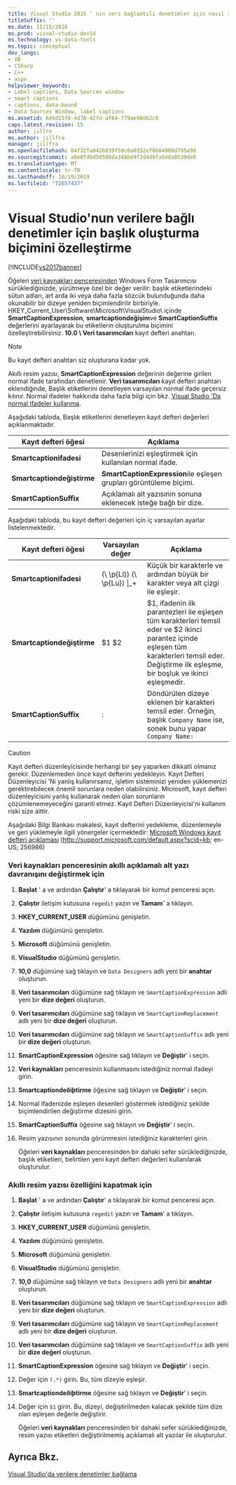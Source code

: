 ```yaml
---
title: Visual Studio 2015 ' nin veri bağlantılı denetimler için nasıl resim yazısı oluşturduğunu özelleştirin | Microsoft Docs
titleSuffix: ''
ms.date: 11/15/2016
ms.prod: visual-studio-dev14
ms.technology: vs-data-tools
ms.topic: conceptual
dev_langs:
- VB
- CSharp
- C++
- aspx
helpviewer_keywords:
- Label captions, Data Sources window
- smart captions
- captions, data-bound
- Data Sources Window, label captions
ms.assetid: 6d4d15f8-4d78-42fd-af64-779ae98d62c8
caps.latest.revision: 15
author: jillre
ms.author: jillfra
manager: jillfra
ms.openlocfilehash: 04f32fa0426039f50c0a0352ef0b04900d705a98
ms.sourcegitcommit: a8e8f4bd5d508da34bbe9f2d4d9fa94da0539de0
ms.translationtype: MT
ms.contentlocale: tr-TR
ms.lasthandoff: 10/19/2019
ms.locfileid: "72657437"
---
```

# <a name="customize-how-visual-studio-creates-captions-for-data-bound-controls"></a>Visual Studio'nun verilere bağlı denetimler için başlık oluşturma biçimini özelleştirme
[!INCLUDE[vs2017banner](../includes/vs2017banner.md)]

Öğeleri [veri kaynakları penceresinden](https://msdn.microsoft.com/library/0d20f699-cc95-45b3-8ecb-c7edf1f67992) Windows Form Tasarımcısı sürüklediğinizde, yürütmeye özel bir değer verilir: başlık etiketlerindeki sütun adları, art arda iki veya daha fazla sözcük bulunduğunda daha okunabilir bir dizeye yeniden biçimlendirilir birbiriyle. HKEY_Current_User\Software\Microsoft\VisualStudio\ içinde **SmartCaptionExpression**, **smartcaptiondeğişim**ve **SmartCaptionSuffix** değerlerini ayarlayarak bu etiketlerin oluşturulma biçimini özelleştirebilirsiniz.  **10.0 \ Veri tasarımcıları** kayıt defteri anahtarı.

> [!NOTE]
> Bu kayıt defteri anahtarı siz oluşturana kadar yok.

 Akıllı resim yazısı, **SmartCaptionExpression** değerinin değerine girilen normal ifade tarafından denetlenir. **Veri tasarımcıları** kayıt defteri anahtarı eklendiğinde, Başlık etiketlerini denetleyen varsayılan normal ifade geçersiz kılınır. Normal ifadeler hakkında daha fazla bilgi için bkz. [Visual Studio 'Da normal Ifadeler kullanma](../ide/using-regular-expressions-in-visual-studio.md).

 Aşağıdaki tabloda, Başlık etiketlerini denetleyen kayıt defteri değerleri açıklanmaktadır.

|Kayıt defteri öğesi|Açıklama|
|-------------------|-----------------|
|**Smartcaptionifadesi**|Desenlerinizi eşleştirmek için kullanılan normal ifade.|
|**Smartcaptiondeğiştirme**|**SmartCaptionExpression**ile eşleşen grupları görüntüleme biçimi.|
|**SmartCaptionSuffix**|Açıklamalı alt yazısının sonuna eklenecek isteğe bağlı bir dize.|

 Aşağıdaki tabloda, bu kayıt defteri değerleri için iç varsayılan ayarlar listelenmektedir.

|Kayıt defteri öğesi|Varsayılan değer|Açıklama|
|-------------------|-------------------|-----------------|
|**Smartcaptionifadesi**|(\\ \p{Ll}) (\\ \p{Lu}) &#124;_+|Küçük bir karakterle ve ardından büyük bir karakter veya alt çizgi ile eşleşir.|
|**Smartcaptiondeğiştirme**|$1 $2|$1, ifadenin ilk parantezleri ile eşleşen tüm karakterleri temsil eder ve $2 ikinci parantez içinde eşleşen tüm karakterleri temsil eder. Değiştirme ilk eşleşme, bir boşluk ve ikinci eşleşmedir.|
|**SmartCaptionSuffix**|:|Döndürülen dizeye eklenen bir karakteri temsil eder. Örneğin, başlık `Company Name` ise, sonek bunu yapar `Company Name:`|

> [!CAUTION]
> Kayıt defteri düzenleyicisinde herhangi bir şey yaparken dikkatli olmanız gerekir. Düzenlemeden önce kayıt defterini yedekleyin. Kayıt Defteri Düzenleyicisi 'Ni yanlış kullanırsanız, işletim sisteminizi yeniden yüklemenizi gerektirebilecek önemli sorunlara neden olabilirsiniz. Microsoft, kayıt defteri düzenleyicisini yanlış kullanarak neden olan sorunların çözümlenemeyeceğini garanti etmez. Kayıt Defteri Düzenleyicisi'ni kullanım riski size aittir.
>
> Aşağıdaki Bilgi Bankası makalesi, kayıt defterini yedekleme, düzenlemeyle ve geri yüklemeyle ilgili yönergeler içermektedir: [Microsoft Windows kayıt defteri açıklaması](http://support.microsoft.com/default.aspx?scid=kb;en-us;256986) (http://support.microsoft.com/default.aspx?scid=kb; en-US; 256986)

### <a name="to-modify-the-smart-captioning-behavior-of-the-data-sources-window"></a>Veri kaynakları penceresinin akıllı açıklamalı alt yazı davranışını değiştirmek için

1. **Başlat** ' a ve ardından **Çalıştır**' a tıklayarak bir komut penceresi açın.

2. **Çalıştır** iletişim kutusuna `regedit` yazın ve **Tamam**' a tıklayın.

3. **HKEY_CURRENT_USER** düğümünü genişletin.

4. **Yazılım** düğümünü genişletin.

5. **Microsoft** düğümünü genişletin.

6. **VisualStudio** düğümünü genişletin.

7. **10,0** düğümüne sağ tıklayın ve `Data Designers` adlı yeni bir **anahtar** oluşturun.

8. **Veri tasarımcıları** düğümüne sağ tıklayın ve `SmartCaptionExpression` adlı yeni bir **dize değeri** oluşturun.

9. **Veri tasarımcıları** düğümüne sağ tıklayın ve `SmartCaptionReplacement` adlı yeni bir **dize değeri** oluşturun.

10. **Veri tasarımcıları** düğümüne sağ tıklayın ve `SmartCaptionSuffix` adlı yeni bir **dize değeri** oluşturun.

11. **SmartCaptionExpression** öğesine sağ tıklayın ve **Değiştir**' i seçin.

12. **Veri kaynakları** penceresinin kullanmasını istediğiniz normal ifadeyi girin.

13. **Smartcaptiondeðiþtirme** öğesine sağ tıklayın ve **Değiştir**' i seçin.

14. Normal ifadenizde eşleşen desenleri göstermek istediğiniz şekilde biçimlendirilen değiştirme dizesini girin.

15. **SmartCaptionSuffix** öğesine sağ tıklayın ve **Değiştir**' i seçin.

16. Resim yazısının sonunda görünmesini istediğiniz karakterleri girin.

     Öğeleri **veri kaynakları** penceresinden bir dahaki sefer sürüklediğinizde, başlık etiketleri, belirtilen yeni kayıt defteri değerleri kullanılarak oluşturulur.

### <a name="to-turn-off-the-smart-captioning-feature"></a>Akıllı resim yazısı özelliğini kapatmak için

1. **Başlat** ' a ve ardından **Çalıştır**' a tıklayarak bir komut penceresi açın.

2. **Çalıştır** iletişim kutusuna `regedit` yazın ve **Tamam**' a tıklayın.

3. **HKEY_CURRENT_USER** düğümünü genişletin.

4. **Yazılım** düğümünü genişletin.

5. **Microsoft** düğümünü genişletin.

6. **VisualStudio** düğümünü genişletin.

7. **10,0** düğümüne sağ tıklayın ve `Data Designers` adlı yeni bir **anahtar** oluşturun.

8. **Veri tasarımcıları** düğümüne sağ tıklayın ve `SmartCaptionExpression` adlı yeni bir **dize değeri** oluşturun.

9. **Veri tasarımcıları** düğümüne sağ tıklayın ve `SmartCaptionReplacement` adlı yeni bir **dize değeri** oluşturun.

10. **Veri tasarımcıları** düğümüne sağ tıklayın ve `SmartCaptionSuffix` adlı yeni bir **dize değeri** oluşturun.

11. **SmartCaptionExpression** öğesine sağ tıklayın ve **Değiştir**' i seçin.

12. Değer için `(.*)` girin. Bu, tüm dizeyle eşleşir.

13. **Smartcaptiondeðiþtirme** öğesine sağ tıklayın ve **Değiştir**' i seçin.

14. Değer için `$1` girin. Bu, dizeyi, değiştirilmeden kalacak şekilde tüm dize olan eşleşen değerle değiştirir.

     Öğeleri **veri kaynakları** penceresinden bir dahaki sefer sürüklediğinizde, resim yazısı etiketleri değiştirilmemiş açıklamalı alt yazılar ile oluşturulur.

## <a name="see-also"></a>Ayrıca Bkz.
 [Visual Studio'da verilere denetimler bağlama](../data-tools/bind-controls-to-data-in-visual-studio.md)
